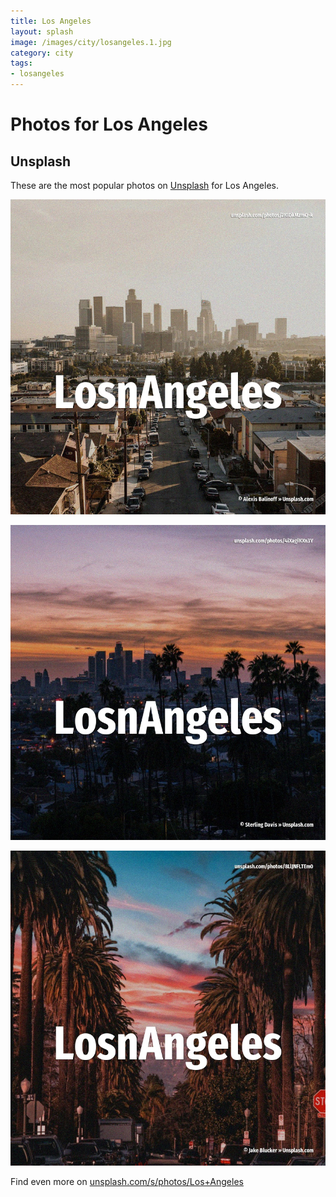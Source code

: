 ```yaml
---
title: Los Angeles
layout: splash
image: /images/city/losangeles.1.jpg
category: city
tags:
- losangeles
---
```

# Photos for Los Angeles

## Unsplash

These are the most popular photos on [Unsplash](https://unsplash.com) for Los Angeles.

![Los Angeles](/images/city/losangeles.1.jpg)

![Los Angeles](/images/city/losangeles.2.jpg)

![Los Angeles](/images/city/losangeles.3.jpg)

Find even more on [unsplash.com/s/photos/Los+Angeles](https://unsplash.com/s/photos/Los+Angeles)